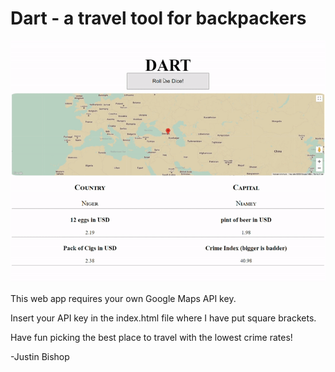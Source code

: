 # Dart - a travel tool for backpackers

![demogif](gif.gif)

This web app requires your own Google Maps API key.

Insert your API key in the index.html file where I have put square brackets.

Have fun picking the best place to travel with the lowest crime rates!

-Justin Bishop
